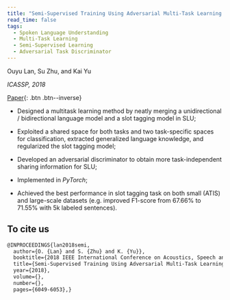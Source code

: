 ```yaml
---
title: "Semi-Supervised Training Using Adversarial Multi-Task Learning for Spoken Language Understanding"
read_time: false
tags:
  - Spoken Language Understanding
  - Multi-Task Learning
  - Semi-Supervised Learning
  - Adversarial Task Discriminator
---
```


Ouyu Lan, Su Zhu, and Kai Yu

*ICASSP, 2018*

[Paper](https://speechlab.sjtu.edu.cn/papers/oyl11-lan-icassp18.pdf){: .btn .btn--inverse}

* Designed a multitask learning method by neatly merging a unidirectional / bidirectional language model and a slot tagging model in SLU;

* Exploited a shared space for both tasks and two task-specific spaces for classification, extracted generalized language knowledge, and regularized the slot tagging model;

* Developed an adversarial discriminator to obtain more task-independent sharing information for SLU;

* Implemented in *PyTorch*;

* Achieved the best performance in slot tagging task on both small (ATIS) and large-scale datasets (e.g. improved F1-score from 67.66% to 71.55% with 5k labeled sentences).

## To cite us
```markdown
@INPROCEEDINGS{lan2018semi,
  author={O. {Lan} and S. {Zhu} and K. {Yu}},
  booktitle={2018 IEEE International Conference on Acoustics, Speech and Signal Processing (ICASSP)}, 
  title={Semi-Supervised Training Using Adversarial Multi-Task Learning for Spoken Language Understanding}, 
  year={2018},
  volume={},
  number={},
  pages={6049-6053},}
```